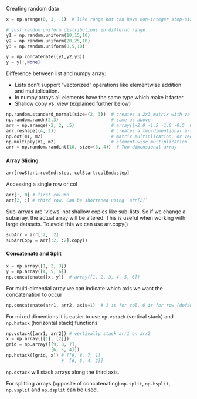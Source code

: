 Creating random data
````Python
x = np.arange(0, 1, .1)  # like range but can have non-integer step-size

# just random uniform distributions in differnt range
y1 = np.random.uniform(10,15,10)
y2 = np.random.uniform(20,25,10)
y3 = np.random.uniform(0,5,10)

y = np.concatenate((y1,y2,y3))
y = y[:,None]
````

Difference between list and numpy array:  
* Lists don’t support “vectorized” operations like elementwise addition and multiplication.
* In numpy arrays all elements have the same type which make it faster
* Shallow copy vs. view (explained further below)
````Python
np.random.standard_normal(size=(2, 3))  # creates a 2x3 matrix with values from standard normal distribution
np.random.randn(2,3)                    # same as above
arr = np.arange(-2, 2, .5)              # array([-2.0 -1.5 -1.0 -0.5  0.0  0.5  1.0  1.5])
arr.reshape((4, 2))                     # creates a two-dimentional array of 4 rows and 2 cols
np.dot(m1, m2)                          # matrix multiplication, or vector dot product
np.multiply(m1, m2)                     # element-wise multiplication
arr = np.random.randint(10, size=(3, 4))  # Two-dimensional array
````
#### Array Slicing
````Python
arr[rowStart:rowEnd:step, colStart:colEnd:step]
````
Accessing a single row or col
````Python
arr[:, 0] # first column
arr[2, :] # third row. Can be shortened using `arr[2]`
````
Sub-arryas are 'views' not shallow copies like sub-lists. So if we change a subarray, the actual array will be altered. 
This is useful when working with large datasets. To avoid this we can use arr.copy()
````Python
subArr = arr[:2, :2]
subArrCopy = arr[:2, :2].copy()
````
#### Concatenate and Split
````Python
x = np.array([1, 2, 3])
y = np.array([4, 5, 6])
np.concatenate([x, y])  # array([1, 2, 3, 4, 5, 6])
````
For multi-dimential array we can indicate which axis we want the concatenation to occur
````Python
np.concatenate(arr1, arr2, axis=1)  # 1 is for col, 0 is for row (default)
````
For mixed dimentions it is easier to use `np.vstack` (vertical stack) and `np.hstack` (horizontal stack) functions
````Python
np.vstack([arr1, arr2]) # vertivally stack arr1 on arr2
x = np.array([[1], [2]])
grid = np.array([[9, 8, 7],
                 [6, 5, 4]])
np.hstack([grid, x]) # [[9, 8, 7, 1]
                     #  [6, 5, 4, 2]]
````
`np.dstack` will stack arrays along the third axis.  

For splitting arrays (opposite of concatenating) `np.split`, `np.hsplit`, `np.vsplit` and `np.dsplit` can be used.
